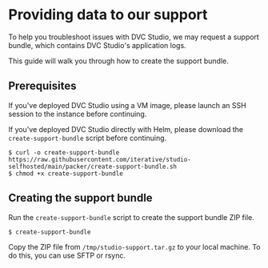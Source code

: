 # Providing data to our support

To help you troubleshoot issues with DVC Studio, we may request a support
bundle, which contains DVC Studio's application logs.

This guide will walk you through how to create the support bundle.

## Prerequisites

<toggle>
<tab title="VM (AMI)">

If you've deployed DVC Studio using a VM image, please launch an SSH session to
the instance before continuing.

</tab>

<tab title="Helm">

If you've deployed DVC Studio directly with Helm, please download the
`create-support-bundle` script before continuing.

```cli
$ curl -o create-support-bundle https://raw.githubusercontent.com/iterative/studio-selfhosted/main/packer/create-support-bundle.sh
$ chmod +x create-support-bundle
```

</tab>
</toggle>

## Creating the support bundle

Run the `create-support-bundle` script to create the support bundle ZIP file.

```cli
$ create-support-bundle
```

Copy the ZIP file from `/tmp/studio-support.tar.gz` to your local machine. To do
this, you can use SFTP or rsync.
